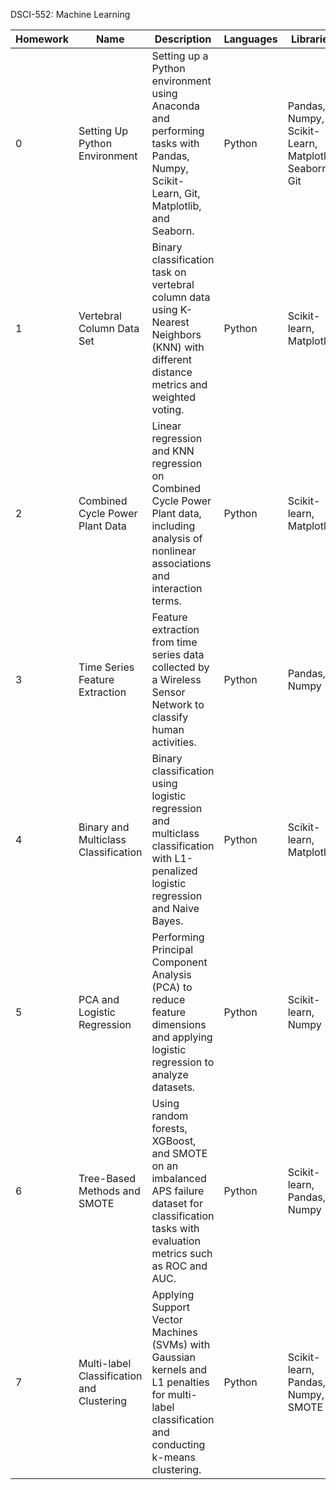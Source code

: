 DSCI-552: Machine Learning

| Homework  | Name                                   | Description                                                                                              | Languages  | Libraries                             |
|-----------|----------------------------------------|----------------------------------------------------------------------------------------------------------|------------|---------------------------------------|
| 0         | Setting Up Python Environment          | Setting up a Python environment using Anaconda and performing tasks with Pandas, Numpy, Scikit-Learn, Git, Matplotlib, and Seaborn. | Python     | Pandas, Numpy, Scikit-Learn, Matplotlib, Seaborn, Git |
| 1         | Vertebral Column Data Set              | Binary classification task on vertebral column data using K-Nearest Neighbors (KNN) with different distance metrics and weighted voting. | Python     | Scikit-learn, Matplotlib              |
| 2         | Combined Cycle Power Plant Data        | Linear regression and KNN regression on Combined Cycle Power Plant data, including analysis of nonlinear associations and interaction terms. | Python     | Scikit-learn, Matplotlib              |
| 3         | Time Series Feature Extraction         | Feature extraction from time series data collected by a Wireless Sensor Network to classify human activities. | Python     | Pandas, Numpy                         |
| 4         | Binary and Multiclass Classification   | Binary classification using logistic regression and multiclass classification with L1-penalized logistic regression and Naive Bayes. | Python     | Scikit-learn, Matplotlib              |
| 5         | PCA and Logistic Regression            | Performing Principal Component Analysis (PCA) to reduce feature dimensions and applying logistic regression to analyze datasets. | Python     | Scikit-learn, Numpy                   |
| 6         | Tree-Based Methods and SMOTE          | Using random forests, XGBoost, and SMOTE on an imbalanced APS failure dataset for classification tasks with evaluation metrics such as ROC and AUC. | Python     | Scikit-learn, Pandas, Numpy           |
| 7         | Multi-label Classification and Clustering | Applying Support Vector Machines (SVMs) with Gaussian kernels and L1 penalties for multi-label classification and conducting k-means clustering. | Python     | Scikit-learn, Pandas, Numpy, SMOTE    |
